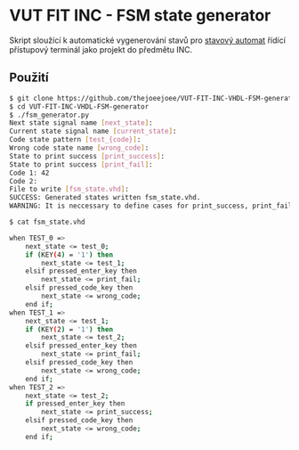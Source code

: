 # VUT FIT INC - FSM state generator

Skript sloužící k automatické vygenerování stavů pro [stavový automat](https://cs.wikipedia.org/wiki/Kone%C4%8Dn%C3%BD_automat) řídící přístupový terminál jako projekt do předmětu INC.

## Použití
```bash
$ git clone https://github.com/thejoeejoee/VUT-FIT-INC-VHDL-FSM-generator.git
$ cd VUT-FIT-INC-VHDL-FSM-generator
$ ./fsm_generator.py
Next state signal name [next_state]: 
Current state signal name [current_state]: 
Code state pattern [test_{code}]:  
Wrong code state name [wrong_code]: 
State to print success [print_success]: 
State to print success [print_fail]: 
Code 1: 42 
Code 2:
File to write [fsm_state.vhd]: 
SUCCESS: Generated states written fsm_state.vhd.
WARNING: It is neccessary to define cases for print_success, print_fail and wrong_code and implement proccesses for output logic and sync_logic!

$ cat fsm_state.vhd

when TEST_0 =>
    next_state <= test_0;
    if (KEY(4) = '1') then
        next_state <= test_1;
    elsif pressed_enter_key then
        next_state <= print_fail;
    elsif pressed_code_key then
        next_state <= wrong_code;
    end if;
when TEST_1 =>
    next_state <= test_1;
    if (KEY(2) = '1') then
        next_state <= test_2;
    elsif pressed_enter_key then
        next_state <= print_fail;
    elsif pressed_code_key then
        next_state <= wrong_code;
    end if;
when TEST_2 =>
    next_state <= test_2;
    if pressed_enter_key then
        next_state <= print_success;
    elsif pressed_code_key then
        next_state <= wrong_code;
    end if;
```